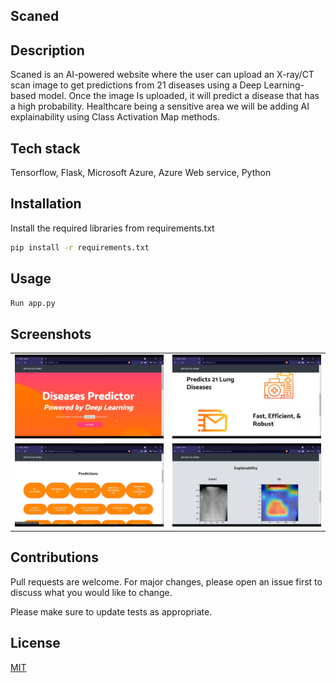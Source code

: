 ## Scaned

## Description 
Scaned is an AI-powered website where the user can upload an X-ray/CT scan image to get predictions from 21 diseases using a Deep Learning-based model. Once the image Is uploaded, it will predict a disease that has a high probability.  Healthcare being a sensitive area we will be adding AI explainability using Class Activation Map methods.

## Tech stack
Tensorflow, Flask, Microsoft Azure, Azure Web service, Python 

## Installation

Install the required libraries from requirements.txt

```bash
pip install -r requirements.txt
```

## Usage

```python
Run app.py
```
## Screenshots
|    |    |
| ---| ---|
|![img.png](img.png)| ![img_1.png](img_1.png) |
|![img_2.png](img_2.png)| ![img_3.png](img_3.png) |


## Contributions
Pull requests are welcome. For major changes, please open an issue first to discuss what you would like to change.

Please make sure to update tests as appropriate.

## License
[MIT](https://choosealicense.com/licenses/mit/)
